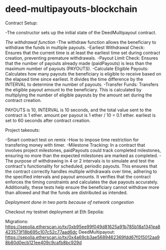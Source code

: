 # deed-multipayouts-blockchain


Contract Setup:

-The constructor sets up the initial state of the DeedMultipayout contract.

*The withdrawal function*
-The withdraw function allows the beneficiary to withdraw the funds in multiple payouts.
-Earliest Withdrawal Check: Ensures that the current time is at least the earliest time set during contract creation, preventing premature withdrawals.
-Payout Limit Check: Ensures that the number of payouts already made (paidPayouts) is less than the maximum number of payouts (PAYOUTS).
-Calculate Eligible Payouts: Calculates how many payouts the beneficiary is eligible to receive based on the elapsed time since earliest. It divides the time difference by the INTERVAL to determine the number of payouts.
-Transfer Funds: Transfers the eligible payout amount to the beneficiary. This is calculated by multiplying the number of eligible payouts by the amount set during the contract creation.


PAYOUTS is 10, INTERVAL is 10 seconds, and the total value sent to the contract is 1 ether.
amount per payout is 1 ether / 10 = 0.1 ether.
earliest is set to 60 seconds after contract creation.


Project takeouts: 

-Smart contract test on remix 
-How to impose time restriction for transfering money with timer. 
-Milestone Tracking: In a contract that involves project milestones, paidPayouts could track completed milestones, ensuring no more than the expected milestones are marked as completed.
-The purpose of withdrawing in 4 or 2 intervals is to simulate and test the contract's functionality for scheduled, periodic payouts. This ensures that the contract correctly handles multiple withdrawals over time, adhering to the specified intervals and payout amounts.  It verifies that the contract enforces the timing constraints and calculates the due payouts accurately. Additionally, these tests help ensure the beneficiary cannot withdraw more than allowed and that the funds are distributed as intended.

*Deployment done in two parts because of network congestion*

Checkout my testnet deployment at Eth Sepolia:

Migrations:
https://sepolia.etherscan.io/tx/0xb95ee99f049d81625a91b785b18a1341ea8423573f18b695c107c52c77aad6dc
DeedMultipayout:
https://sepolia.etherscan.io/tx/0x4a69cb3ae5689462369fdd67f015012aa98b80d0ecb121ee409c9cafb8bc929d